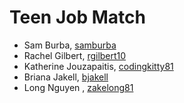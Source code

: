 # Teen Job Match
* Sam Burba, [samburba](https://github.com/samburba)
* Rachel Gilbert, [rgilbert10](https://github.com/rgilbert10)
* Katherine Jouzapaitis, [codingkitty81](https://github.com/codingkitty81)
* Briana Jakell, [bjakell](https://github.com/bjakell)
* Long Nguyen , [zakelong81](https://github.com/zakelong81)


